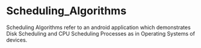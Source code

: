 # Scheduling_Algorithms
Scheduling Algorithms refer to an android application which demonstrates Disk Scheduling and CPU Scheduling Processes as in Operating Systems of devices. 
